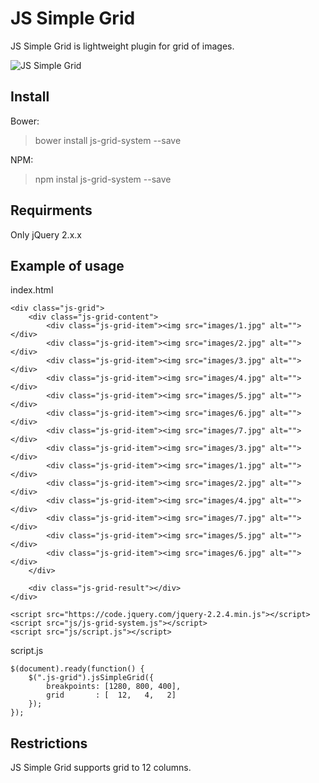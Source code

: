 JS Simple Grid
===================

JS Simple Grid is lightweight plugin for grid of images.

![JS Simple Grid](https://cloud.githubusercontent.com/assets/12233796/20346555/0591c710-abfd-11e6-98cb-fa5f42e00ee7.gif)


Install
-------------
Bower:
>bower install js-grid-system --save

NPM:
>npm instal js-grid-system --save


Requirments
-------------------

Only jQuery 2.x.x



Example of usage
-------------

index.html
```
<div class="js-grid">
	<div class="js-grid-content">
	    <div class="js-grid-item"><img src="images/1.jpg" alt=""></div>
	    <div class="js-grid-item"><img src="images/2.jpg" alt=""></div>
	    <div class="js-grid-item"><img src="images/3.jpg" alt=""></div>
	    <div class="js-grid-item"><img src="images/4.jpg" alt=""></div>
	    <div class="js-grid-item"><img src="images/5.jpg" alt=""></div>
	    <div class="js-grid-item"><img src="images/6.jpg" alt=""></div>
	    <div class="js-grid-item"><img src="images/7.jpg" alt=""></div>
	    <div class="js-grid-item"><img src="images/3.jpg" alt=""></div>
	    <div class="js-grid-item"><img src="images/1.jpg" alt=""></div>
	    <div class="js-grid-item"><img src="images/2.jpg" alt=""></div>
	    <div class="js-grid-item"><img src="images/4.jpg" alt=""></div>
	    <div class="js-grid-item"><img src="images/7.jpg" alt=""></div>
	    <div class="js-grid-item"><img src="images/5.jpg" alt=""></div>
	    <div class="js-grid-item"><img src="images/6.jpg" alt=""></div>
	</div>
	
	<div class="js-grid-result"></div>
</div>

<script src="https://code.jquery.com/jquery-2.2.4.min.js"></script>
<script src="js/js-grid-system.js"></script>
<script src="js/script.js"></script>

```

script.js
```
$(document).ready(function() {
    $(".js-grid").jsSimpleGrid({
        breakpoints: [1280, 800, 400],
        grid       : [  12,   4,   2]
    });
});
```

Restrictions
-------------
JS Simple Grid supports grid to 12 columns.

